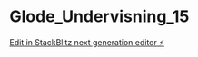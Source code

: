 # Glode_Undervisning_15

[Edit in StackBlitz next generation editor ⚡️](https://stackblitz.com/~/github.com/StianKoder/Glode_Undervisning_15)